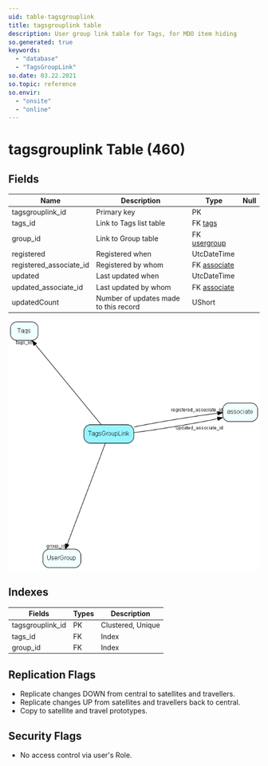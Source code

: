 ```yaml
---
uid: table-tagsgrouplink
title: tagsgrouplink table
description: User group link table for Tags, for MDO item hiding
so.generated: true
keywords:
  - "database"
  - "TagsGroupLink"
so.date: 03.22.2021
so.topic: reference
so.envir:
  - "onsite"
  - "online"
---
```


# tagsgrouplink Table (460)

## Fields

| Name | Description | Type | Null |
|------|-------------|------|:----:|
|tagsgrouplink\_id|Primary key|PK| |
|tags\_id|Link to Tags list table|FK [tags](tags.md)| |
|group\_id|Link to Group table|FK [usergroup](usergroup.md)| |
|registered|Registered when|UtcDateTime| |
|registered\_associate\_id|Registered by whom|FK [associate](associate.md)| |
|updated|Last updated when|UtcDateTime| |
|updated\_associate\_id|Last updated by whom|FK [associate](associate.md)| |
|updatedCount|Number of updates made to this record|UShort| |


![TagsGroupLink table relationship diagram](./media/TagsGroupLink.png)

## Indexes

| Fields | Types | Description |
|--------|-------|-------------|
|tagsgrouplink\_id |PK |Clustered, Unique |
|tags\_id |FK |Index |
|group\_id |FK |Index |

## Replication Flags

* Replicate changes DOWN from central to satellites and travellers.
* Replicate changes UP from satellites and travellers back to central.
* Copy to satellite and travel prototypes.

## Security Flags

* No access control via user's Role.

